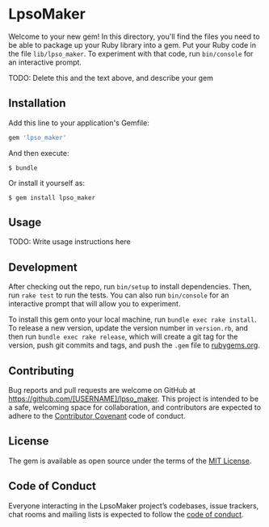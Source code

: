# LpsoMaker

Welcome to your new gem! In this directory, you'll find the files you need to be able to package up your Ruby library into a gem. Put your Ruby code in the file `lib/lpso_maker`. To experiment with that code, run `bin/console` for an interactive prompt.

TODO: Delete this and the text above, and describe your gem

## Installation

Add this line to your application's Gemfile:

```ruby
gem 'lpso_maker'
```

And then execute:

    $ bundle

Or install it yourself as:

    $ gem install lpso_maker

## Usage

TODO: Write usage instructions here

## Development

After checking out the repo, run `bin/setup` to install dependencies. Then, run `rake test` to run the tests. You can also run `bin/console` for an interactive prompt that will allow you to experiment.

To install this gem onto your local machine, run `bundle exec rake install`. To release a new version, update the version number in `version.rb`, and then run `bundle exec rake release`, which will create a git tag for the version, push git commits and tags, and push the `.gem` file to [rubygems.org](https://rubygems.org).

## Contributing

Bug reports and pull requests are welcome on GitHub at https://github.com/[USERNAME]/lpso_maker. This project is intended to be a safe, welcoming space for collaboration, and contributors are expected to adhere to the [Contributor Covenant](http://contributor-covenant.org) code of conduct.

## License

The gem is available as open source under the terms of the [MIT License](https://opensource.org/licenses/MIT).

## Code of Conduct

Everyone interacting in the LpsoMaker project’s codebases, issue trackers, chat rooms and mailing lists is expected to follow the [code of conduct](https://github.com/[USERNAME]/lpso_maker/blob/master/CODE_OF_CONDUCT.md).
